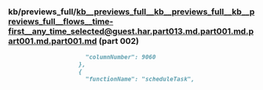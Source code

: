 ### kb/previews_full/kb__previews_full__kb__previews_full__kb__previews_full__flows__time-first__any_time_selected@guest.har.part013.md.part001.md.part001.md.part001.md (part 002)

```md
                      "columnNumber": 9060
                    },
                    {
                      "functionName": "scheduleTask",
               
```

```
